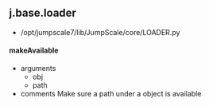 ## j.base.loader

- /opt/jumpscale7/lib/JumpScale/core/LOADER.py

#### makeAvailable 
- arguments
    - obj
    - path
- comments
    Make sure a path under a object is available

